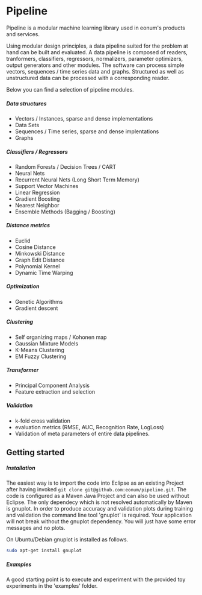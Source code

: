 Pipeline
========

Pipeline is a modular machine learning library used in eonum's products and services.

Using modular design principles, a data pipeline suited for the problem at hand can be built and evaluated. A data pipeline is composed of readers, tranformers, classifiers, regressors, normalizers, parameter optimizers, output generators and other modules.
The software can process simple vectors, sequences / time series data and graphs. Structured as well as unstructured data can be processed with a corresponding reader.

Below you can find a selection of pipeline modules.

##### Data structures
* Vectors / Instances, sparse and dense implementations
* Data Sets
* Sequences / Time series, sparse and dense implentations
* Graphs

##### Classifiers / Regressors
* Random Forests / Decision Trees / CART
* Neural Nets
* Recurrent Neural Nets (Long Short Term Memory)
* Support Vector Machines
* Linear Regression
* Gradient Boosting
* Nearest Neighbor
* Ensemble Methods (Bagging / Boosting)

##### Distance metrics
* Euclid
* Cosine Distance
* Minkowski Distance
* Graph Edit Distance
* Polynomial Kernel
* Dynamic Time Warping

##### Optimization
* Genetic Algorithms
* Gradient descent

##### Clustering
* Self organizing maps / Kohonen map
* Gaussian Mixture Models
* K-Means Clustering
* EM Fuzzy Clustering

##### Transformer
* Principal Component Analysis
* Feature extraction and selection

##### Validation
* k-fold cross validation
* evaluation metrics (RMSE, AUC, Recognition Rate, LogLoss)
* Validation of meta parameters of entire data pipelines.


## Getting started
##### Installation
The easiest way is to import the code into Eclipse as an existing Project after having invoked `git clone git@github.com:eonum/pipeline.git`. The code is configured as a Maven Java Project and can also be used without Eclipse.
The only dependecy which is not resolved automatically by Maven is gnuplot. In order to produce accuracy and validation plots during training and validation the command line tool 'gnuplot' is required.
Your application will not break without the gnuplot dependency. You will just have some error messages and no plots.

On Ubuntu/Debian gnuplot is installed as follows.
```bash
sudo apt-get install gnuplot
```
##### Examples
A good starting point is to execute and experiment with the provided toy experiments in the 'examples' folder.
